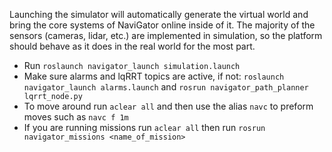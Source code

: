Launching the simulator will automatically generate the virtual world and bring the core systems of NaviGator online inside of it. The majority of the sensors (cameras, lidar, etc.) are implemented in simulation, so the platform should behave as it does in the real world for the most part.
* Run `roslaunch navigator_launch simulation.launch`
* Make sure alarms and lqRRT topics are active, if not: `roslaunch navigator_launch alarms.launch` and `rosrun navigator_path_planner lqrrt_node.py`
* To move around run `aclear all` and then use the alias `navc` to preform moves such as `navc f 1m`
* If you are running missions run `aclear all` then run `rosrun navigator_missions <name_of_mission>`